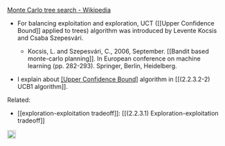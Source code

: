
[Monte Carlo tree search - Wikipedia](https://en.wikipedia.org/wiki/Monte_Carlo_tree_search)

- For balancing exploitation and exploration, UCT ([[Upper Confidence Bound]] applied to trees) algorithm was introduced by Levente Kocsis and Csaba Szepesvári.
    - Kocsis, L. and Szepesvári, C., 2006, September. [[Bandit based monte-carlo planning]]. In European conference on machine learning (pp. 282-293). Springer, Berlin, Heidelberg.

- I explain about [[Upper Confidence Bound]]([[UCB1]]) algorithm in [[(2.2.3.2-2) UCB1 algorithm]].

Related:
- [[exploration-exploitation tradeoff]]: [[(2.2.3.1) Exploration-exploitation tradeoff]]
<img src='https://scrapbox.io/api/pages/nishio/en/icon' alt='en.icon' height="19.5"/>
